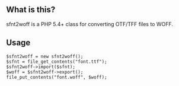 ## What is this?

sfnt2woff is a PHP 5.4+ class for converting OTF/TFF files to WOFF.

## Usage

    $sfnt2woff = new sfnt2woff();
    $sfnt = file_get_contents("font.ttf");
    $sfnt2woff->import($sfnt);
    $woff = $sfnt2woff->export();
    file_put_contents("font.woff", $woff);
